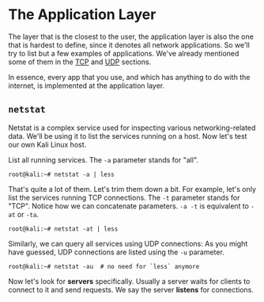 # The Application Layer

The layer that is the closest to the user, the application layer is also the one that is hardest to define, since it denotes all network applications.
So we'll try to list but a few examples of applications.
We've already mentioned some of them in the [TCP](./transport-layer.md#tcp) and [UDP](./transport-layer.md#udp) sections.

In essence, every app that you use, and which has anything to do with the internet, is implemented at the application layer.

## `netstat`

Netstat is a complex service used for inspecting various networking-related data.
We'll be using it to list the services running on a host.
Now let's test our own Kali Linux host.

List all running services.
The `-a` parameter stands for "all".

```console
root@kali:~# netstat -a | less
```

That's quite a lot of them.
Let's trim them down a bit.
For example, let's only list the services running TCP connections.
The `-t` parameter stands for "TCP".
Notice how we can concatenate parameters.
`-a -t` is equivalent to `-at` or `-ta`.

```console
root@kali:~# netstat -at | less
```

Similarly, we can query all services using UDP connections:
As you might have guessed, UDP connections are listed using the `-u` parameter.

```console
root@kali:~# netstat -au  # no need for `less` anymore
```

Now let's look for **servers** specifically.
Usually a server waits for clients to connect to it and send requests.
We say the server **listens** for connections.
